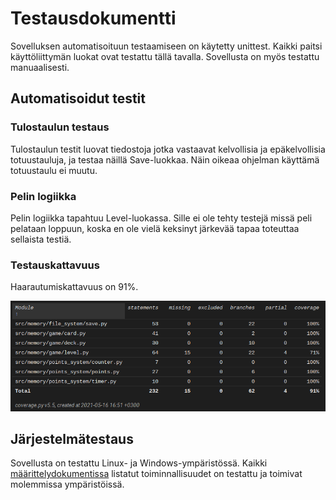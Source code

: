 # Testausdokumentti

Sovelluksen automatisoituun testaamiseen on käytetty unittest. Kaikki paitsi käyttöliittymän luokat ovat testattu tällä tavalla. Sovellusta on myös testattu manuaalisesti. 

## Automatisoidut testit

### Tulostaulun testaus

Tulostaulun testit luovat tiedostoja jotka vastaavat kelvollisia ja epäkelvollisia totuustauluja, ja testaa näillä Save-luokkaa. Näin oikeaa ohjelman käyttämä totuustaulu ei muutu.

### Pelin logiikka

Pelin logiikka tapahtuu Level-luokassa. Sille ei ole tehty testejä missä peli pelataan loppuun, koska en ole vielä keksinyt järkevää tapaa toteuttaa sellaista testiä.


### Testauskattavuus

Haarautumiskattavuus on 91%.

![covreport](./kuvat/covreport.png)

## Järjestelmätestaus

Sovellusta on testattu Linux- ja Windows-ympäristössä. Kaikki [määrittelydokumentissa](https://github.com/000hcl/ot-harjoitustyo/blob/master/dokumentaatio/vaatimusmaarittely.md) listatut toiminnallisuudet on testattu ja toimivat molemmissa ympäristöissä.

